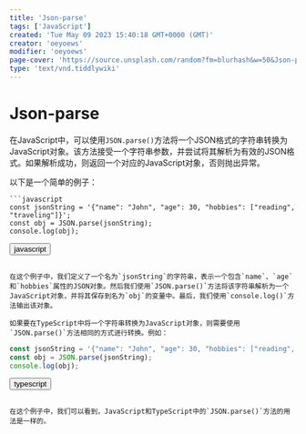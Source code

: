```yaml
---
title: 'Json-parse'
tags: ['JavaScript']
created: 'Tue May 09 2023 15:40:18 GMT+0000 (GMT)'
creator: 'oeyoews'
modifier: 'oeyoews'
page-cover: 'https://source.unsplash.com/random?fm=blurhash&w=50&Json-parse'
type: 'text/vnd.tiddlywiki'
---
```


# Json-parse

在JavaScript中，可以使用`JSON.parse()`方法将一个JSON格式的字符串转换为JavaScript对象。该方法接受一个字符串参数，并尝试将其解析为有效的JSON格式。如果解析成功，则返回一个对应的JavaScript对象，否则抛出异常。

以下是一个简单的例子：

```
```javascript
const jsonString = '{"name": "John", "age": 30, "hobbies": ["reading", "traveling"]}';
const obj = JSON.parse(jsonString);
console.log(obj);
```

<button>javascript</button>
```

在这个例子中，我们定义了一个名为`jsonString`的字符串，表示一个包含`name`、`age`和`hobbies`属性的JSON对象。然后我们使用`JSON.parse()`方法将该字符串解析为一个JavaScript对象，并将其保存到名为`obj`的变量中。最后，我们使用`console.log()`方法输出该对象。

如果要在TypeScript中将一个字符串转换为JavaScript对象，则需要使用`JSON.parse()`方法相同的方式进行转换。例如：

```
```typescript
const jsonString = '{"name": "John", "age": 30, "hobbies": ["reading", "traveling"]}';
const obj = JSON.parse(jsonString);
console.log(obj);
```

<button>typescript</button>
```

在这个例子中，我们可以看到，JavaScript和TypeScript中的`JSON.parse()`方法的用法是一样的。
